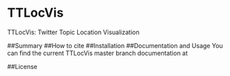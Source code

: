
# TTLocVis
TTLocVis: Twitter Topic Location Visualization

##Summary 
##How to cite 
##Installation
##Documentation and Usage
You can find the current TTLocVis master branch
documentation at  

##License